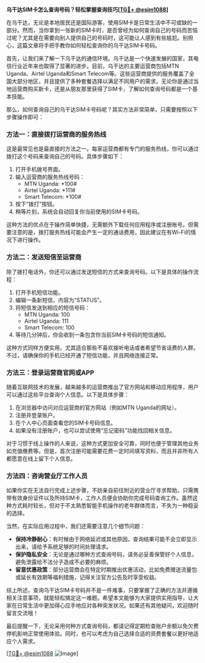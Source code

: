 **乌干达SIM卡怎么查询号码？轻松掌握查询技巧[[TG💪+ @esim1088](https://t.me/s/esim1088)]**

在乌干达，无论是本地居民还是国际游客，使用SIM卡是日常生活中不可或缺的一部分。然而，当你拿到一张新的SIM卡时，是否曾经为如何查询自己的号码而苦恼过呢？尤其是在需要向别人提供自己的号码时，这可能让人感到有些尴尬。别担心，这篇文章将手把手教你如何轻松查询你的乌干达SIM卡号码。

首先，让我们来了解一下乌干达的通信环境。乌干达是一个快速发展的国家，其电信行业近年来也取得了显著的进步。目前，乌干达的主要运营商包括MTN Uganda、Airtel Uganda和Smart Telecom等。这些运营商提供的服务覆盖了全国大部分地区，并且提供了多种套餐选择以满足不同用户的需求。无论你是通过当地运营商购买新卡，还是从朋友那里获得了SIM卡，了解如何查询号码都是一个基本技能。

那么，如何查询自己的乌干达SIM卡号码呢？其实方法非常简单，只需要按照以下步骤操作即可：

### 方法一：直接拨打运营商的服务热线

这是最常见也是最直接的方法之一。每家运营商都有专门的服务热线，你可以通过拨打这个号码来查询自己的号码。具体步骤如下：

1. 打开手机拨号界面。
2. 输入运营商的服务热线号码：
   - MTN Uganda: *100#
   - Airtel Uganda: *111#
   - Smart Telecom: *100#
3. 按下“拨打”按钮。
4. 稍等片刻，系统会自动回复你当前使用的SIM卡号码。

这种方法的优点在于操作简单快捷，无需额外下载任何应用程序或注册账号。但需要注意的是，拨打服务热线可能会产生一定的通话费用，因此建议在有Wi-Fi的情况下进行操作。

### 方法二：发送短信至运营商

除了拨打电话外，你还可以通过发送短信的方式来查询号码。以下是具体的操作流程：

1. 打开手机短信功能。
2. 编辑一条新短信，内容为“STATUS”。
3. 将短信发送到相应的短信号码：
   - MTN Uganda: 100
   - Airtel Uganda: 111
   - Smart Telecom: 100
4. 等待几分钟后，你会收到一条包含你当前SIM卡号码的短信通知。

这种方式同样方便实用，尤其适合那些不喜欢接听电话或者希望节省话费的人群。不过，请确保你的手机已经开通了短信功能，并且网络连接正常。

### 方法三：登录运营商官网或APP

随着互联网技术的发展，越来越多的运营商推出了官方网站和移动应用程序，用户可以通过这些平台查询个人信息。以下是具体步骤：

1. 在浏览器中访问对应运营商的官方网站（例如MTN Uganda的网址）。
2. 注册并登录账户。
3. 在个人中心页面查看您的SIM卡号码信息。
4. 如果没有注册账户，也可以尝试使用“忘记密码”功能找回相关信息。

对于习惯于线上操作的人来说，这种方式更加安全可靠，同时也便于管理其他业务如充值缴费等。但是，首次注册可能需要花费一定时间填写资料，而且并非所有人都愿意在线上留下个人信息。

### 方法四：咨询营业厅工作人员

如果你实在无法自行完成上述步骤，不妨亲自前往附近的营业厅寻求帮助。只需携带有效身份证件以及所持SIM卡，工作人员便会协助你完成号码查询工作。虽然这种方式耗时较长，但对于不太熟悉智能手机操作的老年群体而言，不失为一种稳妥的选择。

当然，在实际应用过程中，我们还需要注意几个细节问题：

- **保持冷静耐心**：有时候由于网络延迟或其他原因，查询结果可能不会立即显示出来，请给予系统足够的时间处理请求。
- **保护隐私安全**：无论是通过哪种方式查询号码，请务必妥善保管好个人信息，避免泄露给不法分子造成不必要的麻烦。
- **留意优惠政策**：部分运营商会在特定时期推出优惠活动，比如免费赠送流量包或延长有效期等福利措施，记得关注官方公告及时享受权益。

综上所述，查询乌干达SIM卡号码并不是一件难事，只要掌握了正确的方法并遵循相关注意事项，就能轻松搞定这一难题。希望本文能够为大家提供实用指导，让大家在日常生活中更加得心应手地应对各种突发状况。如果还有其他疑问，欢迎随时留言交流哦！

最后提醒一下，无论采用何种方式查询号码，都请记得定期检查账户余额以免欠费停机影响正常使用体验。同时，也可以考虑为自己选择合适的资费套餐以更好地适应个人需求。

[[TG💪+ @esim1088](https://t.me/s/esim1088) ![Image](https://i.postimg.cc/4NQfJmqS/Snipaste-2025-05-13-00-14-12.png)]